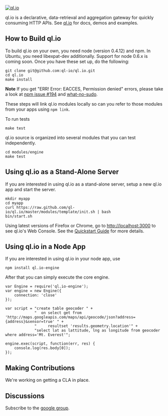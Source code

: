 
[![ql.io](http://ql.io/images/ql.io-large.png)](http://ql.io)

ql.io is a declarative, data-retrieval and aggregation gateway for quickly consuming HTTP APIs. See
[ql.io](http://ql.io) for docs, demos and examples.

## How to Build ql.io

To build ql.io on your own, you need node (version 0.4.12) and npm. In Ubuntu, you need
libexpat-dev additionally. Support for node 0.6.x is coming soon. Once you have these set up, do the following:

    git clone git@github.com:ql-io/ql.io.git
    cd ql.io
    make install

**Note** If you get "ERR! Error: EACCES, Permission denied" errors, please take a look 
at [npm issue #194](https://github.com/isaacs/npm/issues/194) and 
[what-no-sudo](http://foohack.com/2010/08/intro-to-npm/#what_no_sudo).

These steps will link ql.io modules locally so can you refer to those modules from your apps using
`npm link`.

To run tests

    make test

ql.io source is organized into several modules that you can test independently.

    cd modules/engine
    make test

## Using ql.io as a Stand-Alone Server

If you are interested in using ql.io as a stand-alone server, setup a new ql.io app and start the
server.

    mkdir myapp
    cd myapp
    curl https://raw.github.com/ql-io/ql.io/master/modules/template/init.sh | bash
    bin/start.sh

Using latest versions of Firefox or Chrome, go to
[http://localhost:3000](http://localhost:3000) to see ql.io's Web Console. See the
[Quickstart Guide](http://ql.io/docs/quickstart) for more details.</p>

## Using ql.io in a Node App

If you are interested in using ql.io in your node app, use

    npm install ql.io-engine

After that you can simply execute the core engine.
    
    var Engine = require('ql.io-engine');
    var engine = new Engine({
        connection: 'close'
    });

    var script = "create table geocoder " +
                 "  on select get from 'http://maps.googleapis.com/maps/api/geocode/json?address={address}&sensor=true' " +
                 "     resultset 'results.geometry.location'" +
                 "select lat as lattitude, lng as longitude from geocoder where address='Mt. Everest'";

    engine.exec(script, function(err, res) {
        console.log(res.body[0]);
    });

## Making Contributions

We're working on getting a CLA in place.

## Discussions

Subscribe to the [google group](http://groups.google.com/group/qlio).
